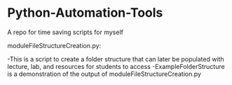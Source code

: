 # Python-Automation-Tools
 A repo for time saving scripts for myself

moduleFileStructureCreation.py:

-This is a script to create a folder structure that can later be populated with lecture, lab, and resources for students to access
-ExampleFolderStructure is a demonstration of the output of moduleFileStructureCreation.py